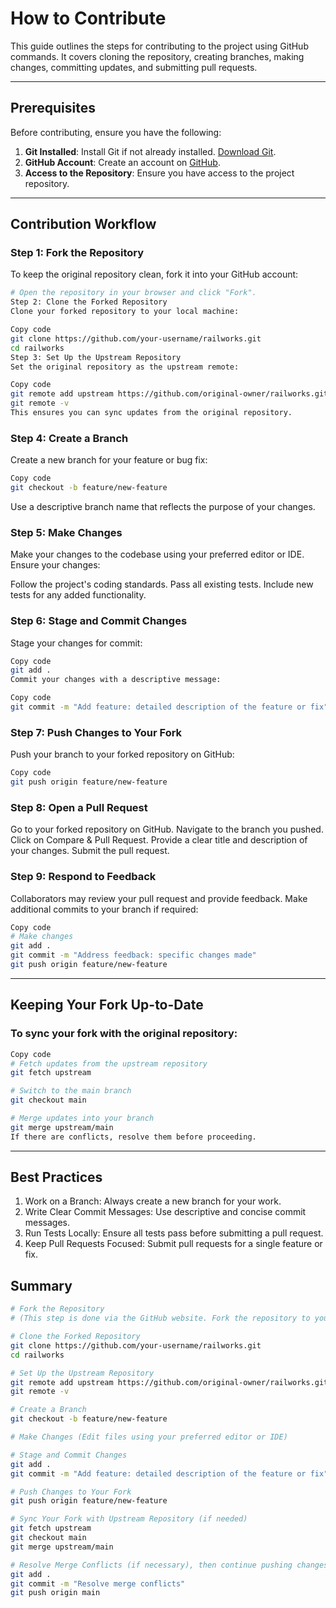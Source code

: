 # How to Contribute

This guide outlines the steps for contributing to the project using GitHub commands. It covers cloning the repository, creating branches, making changes, committing updates, and submitting pull requests.

---

## Prerequisites

Before contributing, ensure you have the following:
1. **Git Installed**: Install Git if not already installed. [Download Git](https://git-scm.com/downloads).
2. **GitHub Account**: Create an account on [GitHub](https://github.com).
3. **Access to the Repository**: Ensure you have access to the project repository.

---

## Contribution Workflow

### Step 1: Fork the Repository

To keep the original repository clean, fork it into your GitHub account:
```bash
# Open the repository in your browser and click "Fork".
Step 2: Clone the Forked Repository
Clone your forked repository to your local machine:
```
```bash
Copy code
git clone https://github.com/your-username/railworks.git
cd railworks
Step 3: Set Up the Upstream Repository
Set the original repository as the upstream remote:
```
```bash
Copy code
git remote add upstream https://github.com/original-owner/railworks.git
git remote -v
This ensures you can sync updates from the original repository.
```
### Step 4: Create a Branch
Create a new branch for your feature or bug fix:

```bash
Copy code
git checkout -b feature/new-feature
```
Use a descriptive branch name that reflects the purpose of your changes.

### Step 5: Make Changes
Make your changes to the codebase using your preferred editor or IDE. Ensure your changes:

Follow the project's coding standards.
Pass all existing tests.
Include new tests for any added functionality.
### Step 6: Stage and Commit Changes
Stage your changes for commit:

```bash
Copy code
git add .
Commit your changes with a descriptive message:
```
```bash
Copy code
git commit -m "Add feature: detailed description of the feature or fix"
```
### Step 7: Push Changes to Your Fork
Push your branch to your forked repository on GitHub:

```bash
Copy code
git push origin feature/new-feature
```
### Step 8: Open a Pull Request
Go to your forked repository on GitHub.
Navigate to the branch you pushed.
Click on Compare & Pull Request.
Provide a clear title and description of your changes.
Submit the pull request.
### Step 9: Respond to Feedback
Collaborators may review your pull request and provide feedback. Make additional commits to your branch if required:

```bash
Copy code
# Make changes
git add .
git commit -m "Address feedback: specific changes made"
git push origin feature/new-feature
```
---
## Keeping Your Fork Up-to-Date
### To sync your fork with the original repository:

```bash
Copy code
# Fetch updates from the upstream repository
git fetch upstream

# Switch to the main branch
git checkout main

# Merge updates into your branch
git merge upstream/main
If there are conflicts, resolve them before proceeding.
```
---

## Best Practices
1. Work on a Branch: Always create a new branch for your work.
2. Write Clear Commit Messages: Use descriptive and concise commit messages.
3. Run Tests Locally: Ensure all tests pass before submitting a pull request.
4. Keep Pull Requests Focused: Submit pull requests for a single feature or fix.

## Summary
```bash
# Fork the Repository
# (This step is done via the GitHub website. Fork the repository to your GitHub account.)

# Clone the Forked Repository
git clone https://github.com/your-username/railworks.git
cd railworks

# Set Up the Upstream Repository
git remote add upstream https://github.com/original-owner/railworks.git
git remote -v

# Create a Branch
git checkout -b feature/new-feature

# Make Changes (Edit files using your preferred editor or IDE)

# Stage and Commit Changes
git add .
git commit -m "Add feature: detailed description of the feature or fix"

# Push Changes to Your Fork
git push origin feature/new-feature

# Sync Your Fork with Upstream Repository (if needed)
git fetch upstream
git checkout main
git merge upstream/main

# Resolve Merge Conflicts (if necessary), then continue pushing changes
git add .
git commit -m "Resolve merge conflicts"
git push origin main
```